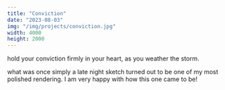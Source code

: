 ```yaml
---
title: "Conviction"
date: "2023-08-03"
img: "/img/projects/conviction.jpg"
width: 4000
height: 2000
---
```


hold your conviction firmly in your heart, as you weather the storm.

what was once simply a late night sketch turned out to be one of my most polished rendering. I am very happy with how this one came to be!
